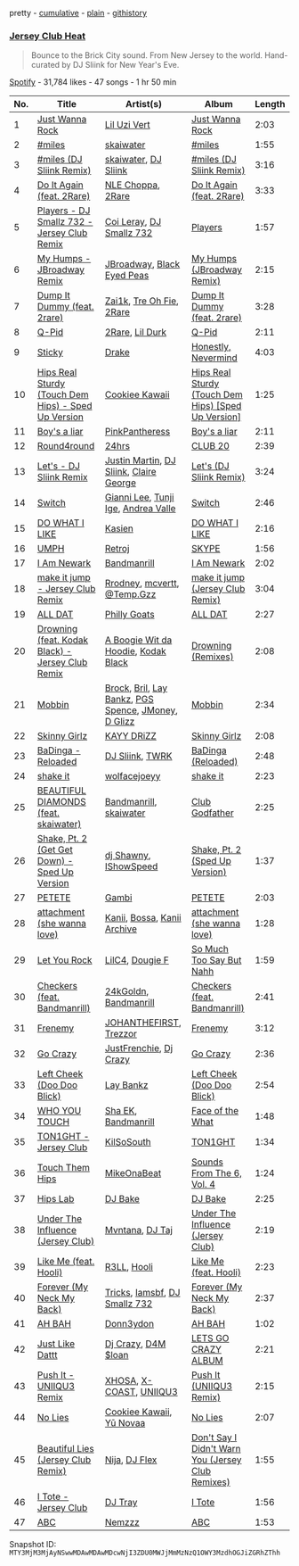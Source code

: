 pretty - [cumulative](/playlists/cumulative/37i9dQZF1DXajwQAxzrT4Q.md) - [plain](/playlists/plain/37i9dQZF1DXajwQAxzrT4Q) - [githistory](https://github.githistory.xyz/mackorone/spotify-playlist-archive/blob/main/playlists/plain/37i9dQZF1DXajwQAxzrT4Q)

### [Jersey Club Heat](https://open.spotify.com/playlist/37i9dQZF1DXajwQAxzrT4Q)

> Bounce to the Brick City sound\. From New Jersey to the world\. Hand\-curated by DJ Sliink for New Year's Eve.

[Spotify](https://open.spotify.com/user/spotify) - 31,784 likes - 47 songs - 1 hr 50 min

| No. | Title | Artist(s) | Album | Length |
|---|---|---|---|---|
| 1 | [Just Wanna Rock](https://open.spotify.com/track/4FyesJzVpA39hbYvcseO2d) | [Lil Uzi Vert](https://open.spotify.com/artist/4O15NlyKLIASxsJ0PrXPfz) | [Just Wanna Rock](https://open.spotify.com/album/2FD6g8bXEn2uQMYbeqqoCg) | 2:03 |
| 2 | [\#miles](https://open.spotify.com/track/1hboZZxKIEjLHRIkhx4Soi) | [skaiwater](https://open.spotify.com/artist/1URVdcNYXigvk6Dj0fHYOM) | [\#miles](https://open.spotify.com/album/2PCs0ZB8bHofV9khzpRmal) | 1:55 |
| 3 | [\#miles \(DJ Sliink Remix\)](https://open.spotify.com/track/4OWGtEwXCFTopkKyEZv0ur) | [skaiwater](https://open.spotify.com/artist/1URVdcNYXigvk6Dj0fHYOM), [DJ Sliink](https://open.spotify.com/artist/0t9dGS12PMZmiJiZa9vpyk) | [\#miles \(DJ Sliink Remix\)](https://open.spotify.com/album/6edZ2TEStQvGjvtTuv20mK) | 3:16 |
| 4 | [Do It Again \(feat\. 2Rare\)](https://open.spotify.com/track/5gAwpwuchaCGnJLlBMGBzp) | [NLE Choppa](https://open.spotify.com/artist/0ErzCpIMyLcjPiwT4elrtZ), [2Rare](https://open.spotify.com/artist/2GRDbUJRZwKzeiwxrjJdmQ) | [Do It Again \(feat\. 2Rare\)](https://open.spotify.com/album/5qPgB3OSDv3KfALFg1PZwe) | 3:33 |
| 5 | [Players \- DJ Smallz 732 \- Jersey Club Remix](https://open.spotify.com/track/4ZjUdbFR4lQRPCev91pQNk) | [Coi Leray](https://open.spotify.com/artist/6AMd49uBDJfhf30Ak2QR5s), [DJ Smallz 732](https://open.spotify.com/artist/6GrHfxMFCXCdIhN9DrAxjK) | [Players](https://open.spotify.com/album/1GEAE5S8LPDE0n9yrcJiSJ) | 1:57 |
| 6 | [My Humps \- JBroadway Remix](https://open.spotify.com/track/3jCMS72hCFNF1NESsL6L9m) | [JBroadway](https://open.spotify.com/artist/6WdccSPsTJcEHFoSdWpYvh), [Black Eyed Peas](https://open.spotify.com/artist/1yxSLGMDHlW21z4YXirZDS) | [My Humps \(JBroadway Remix\)](https://open.spotify.com/album/2YFV7FShMxZW4zUMF0KnXw) | 2:15 |
| 7 | [Dump It Dummy \(feat\. 2rare\)](https://open.spotify.com/track/7MODHYi60npkw5bgBStqV3) | [Zai1k](https://open.spotify.com/artist/2ORU5xiGsr9qfRKNvZ3UII), [Tre Oh Fie](https://open.spotify.com/artist/6cA0eTMEit4fD6ZbTNoG4p), [2Rare](https://open.spotify.com/artist/2GRDbUJRZwKzeiwxrjJdmQ) | [Dump It Dummy \(feat\. 2rare\)](https://open.spotify.com/album/7KgNMvzNbOs0LtO0dduZlt) | 3:28 |
| 8 | [Q\-Pid](https://open.spotify.com/track/0DgSlDcWG9jRlFZOqRyD0L) | [2Rare](https://open.spotify.com/artist/2GRDbUJRZwKzeiwxrjJdmQ), [Lil Durk](https://open.spotify.com/artist/3hcs9uc56yIGFCSy9leWe7) | [Q\-Pid](https://open.spotify.com/album/5yDJEZiJ35JKdPcEBEWiYz) | 2:11 |
| 9 | [Sticky](https://open.spotify.com/track/4rmVZajAF7PkrCagGPHbqa) | [Drake](https://open.spotify.com/artist/3TVXtAsR1Inumwj472S9r4) | [Honestly, Nevermind](https://open.spotify.com/album/3cf4iSSKd8ffTncbtKljXw) | 4:03 |
| 10 | [Hips Real Sturdy \(Touch Dem Hips\) \- Sped Up Version](https://open.spotify.com/track/3jZPyE3RMZLTFfGoBrsK17) | [Cookiee Kawaii](https://open.spotify.com/artist/0DbBBj0ScPumRqKXswGQH1) | [Hips Real Sturdy \(Touch Dem Hips\) \[Sped Up Version\]](https://open.spotify.com/album/4D2FHFxy9ZgobqaAlxxEVS) | 1:25 |
| 11 | [Boy's a liar](https://open.spotify.com/track/3NanY0K4okhIQzL33U5Ad8) | [PinkPantheress](https://open.spotify.com/artist/78rUTD7y6Cy67W1RVzYs7t) | [Boy's a liar](https://open.spotify.com/album/5Kdlc7Kds94W7UFFg6Me0N) | 2:11 |
| 12 | [Round4round](https://open.spotify.com/track/0nFYvP0Em4u6m6ZGy43Bo3) | [24hrs](https://open.spotify.com/artist/4isewEHTP7Az2QheDdBQ6J) | [CLUB 20](https://open.spotify.com/album/7dPcRnySi2qjjFPjOCklZl) | 2:39 |
| 13 | [Let's \- DJ Sliink Remix](https://open.spotify.com/track/4IJ6K89Oi65VvtVRlEACZ8) | [Justin Martin](https://open.spotify.com/artist/4FN8WHqUbwkd97WEjoCu7B), [DJ Sliink](https://open.spotify.com/artist/0t9dGS12PMZmiJiZa9vpyk), [Claire George](https://open.spotify.com/artist/0Ib3jGvmjr2riNxNkfA1DP) | [Let's \(DJ Sliink Remix\)](https://open.spotify.com/album/0Du0qO3Nrp3rtumEKDVehv) | 3:24 |
| 14 | [Switch](https://open.spotify.com/track/30c9tBMcRT1FnRXA8NvVVT) | [Gianni Lee](https://open.spotify.com/artist/3MF3cDsi7MeAAcpMhFaU20), [Tunji Ige](https://open.spotify.com/artist/5fW1JQP4DfDyNqvYQ5m4Ju), [Andrea Valle](https://open.spotify.com/artist/0aRyQtFQR8Rcp7eceJyoSe) | [Switch](https://open.spotify.com/album/4Pmn6tJdfbu69sv4vMQxVC) | 2:46 |
| 15 | [DO WHAT I LIKE](https://open.spotify.com/track/1GT3KnokImz4D10rBqJAzc) | [Kasien](https://open.spotify.com/artist/5VFbrnGdINL3hcSOluMsCj) | [DO WHAT I LIKE](https://open.spotify.com/album/3tAHJW9YIWgXaFfXTTG4qD) | 2:16 |
| 16 | [UMPH](https://open.spotify.com/track/2qaZ0gPUwpL4NeoXbasriP) | [Retroj](https://open.spotify.com/artist/1Q7sV3ike1OCmPxaq1tsdO) | [SKYPE](https://open.spotify.com/album/6n2zjPqLT1aZWSEgNYcWZZ) | 1:56 |
| 17 | [I Am Newark](https://open.spotify.com/track/56ErcMTvgL3gFaaSWIVJK3) | [Bandmanrill](https://open.spotify.com/artist/2SyMN1PdSuQpZgrYXrkai1) | [I Am Newark](https://open.spotify.com/album/50jPQgszHQpquRITRO9ofX) | 2:02 |
| 18 | [make it jump \- Jersey Club Remix](https://open.spotify.com/track/2b3oftUheFa8YngoIiuf1a) | [Rrodney](https://open.spotify.com/artist/17DH4a7VS4JaAr2bbsWe0n), [mcvertt](https://open.spotify.com/artist/1a0jOXZS58WPtXcVVYnz09), [@Temp.Gzz](https://open.spotify.com/artist/1PZaTfLviryWyyfDgqRMQ4) | [make it jump \(Jersey Club Remix\)](https://open.spotify.com/album/0fYJzpHYpEj7SBlqkBiosY) | 3:04 |
| 19 | [ALL DAT](https://open.spotify.com/track/1GmtCnUVGTLBHrojHUAw9m) | [Philly Goats](https://open.spotify.com/artist/2WdQEgolM3ReWDLVbULP0U) | [ALL DAT](https://open.spotify.com/album/6BcZiy9dQEp8zNWlPzIf7B) | 2:27 |
| 20 | [Drowning \(feat\. Kodak Black\) \- Jersey Club Remix](https://open.spotify.com/track/4DuAzqkeL6tXge2XCkxFve) | [A Boogie Wit da Hoodie](https://open.spotify.com/artist/31W5EY0aAly4Qieq6OFu6I), [Kodak Black](https://open.spotify.com/artist/46SHBwWsqBkxI7EeeBEQG7) | [Drowning \(Remixes\)](https://open.spotify.com/album/3nIatv0DsncjyHL9aNKYv7) | 2:08 |
| 21 | [Mobbin](https://open.spotify.com/track/3uB022W6WbEFwJUcmMhJ5z) | [Brock](https://open.spotify.com/artist/0Ai6AfyHUiBw0uQKESpXF2), [Bril](https://open.spotify.com/artist/4YKJN54BF6iP4IEPvAUU2n), [Lay Bankz](https://open.spotify.com/artist/4OVbrPbhvK46A1uXTU1u5F), [PGS Spence](https://open.spotify.com/artist/6hj6U8Z1Akxw93EKtbALqx), [JMoney](https://open.spotify.com/artist/1o1dn9j4hMcuEl2aLj6fm4), [D Glizz](https://open.spotify.com/artist/5PlqKLMQ1KPJEKTAWCR1nr) | [Mobbin](https://open.spotify.com/album/6Ii2MmmrZRfklvBSQ37n7D) | 2:34 |
| 22 | [Skinny Girlz](https://open.spotify.com/track/4gVBKSJM1dloQDyfycsaLS) | [KAYY DRiZZ](https://open.spotify.com/artist/6eZ3Uob8KZ47TF1LdEAOoS) | [Skinny Girlz](https://open.spotify.com/album/1SCUprjLPMAltUx3ZZQm4M) | 2:08 |
| 23 | [BaDinga \- Reloaded](https://open.spotify.com/track/1JnlpPaMACqbAzuo5xbZR4) | [DJ Sliink](https://open.spotify.com/artist/0t9dGS12PMZmiJiZa9vpyk), [TWRK](https://open.spotify.com/artist/2wo3eLY26t8AMyYuYi1pZQ) | [BaDinga \(Reloaded\)](https://open.spotify.com/album/2kziB5PhkfwYxyElFxJj7W) | 2:48 |
| 24 | [shake it](https://open.spotify.com/track/1D80PjSWnBFFfMIUTxrSw9) | [wolfacejoeyy](https://open.spotify.com/artist/7LjXznzJeKuvjRbNcBWd6Z) | [shake it](https://open.spotify.com/album/7h8QPoIbbfa2v2pADNvZxH) | 2:23 |
| 25 | [BEAUTIFUL DIAMONDS \(feat\. skaiwater\)](https://open.spotify.com/track/45MeHMKhriHWIgtl7zAHWo) | [Bandmanrill](https://open.spotify.com/artist/2SyMN1PdSuQpZgrYXrkai1), [skaiwater](https://open.spotify.com/artist/1URVdcNYXigvk6Dj0fHYOM) | [Club Godfather](https://open.spotify.com/album/76B56iUllijLjhuH7XFqBi) | 2:25 |
| 26 | [Shake, Pt\. 2 \(Get Get Down\) \- Sped Up Version](https://open.spotify.com/track/4YqaTJsKcZ79EoJIsvYZbM) | [dj Shawny](https://open.spotify.com/artist/6d88nPjQLpyxi8vH3wgkrx), [IShowSpeed](https://open.spotify.com/artist/2DZw407Bgg2Hu9E6NDgRTb) | [Shake, Pt\. 2 \(Sped Up Version\)](https://open.spotify.com/album/5csZjEnf8NWk5r1uPkbCAB) | 1:37 |
| 27 | [PETETE](https://open.spotify.com/track/0z3bi63SNZ5ylyHOzb81Uq) | [Gambi](https://open.spotify.com/artist/1lB3I3SI30v2ZOpR4XQqzJ) | [PETETE](https://open.spotify.com/album/58vole57PvKhmHcY2JHBtk) | 2:03 |
| 28 | [attachment \(she wanna love\)](https://open.spotify.com/track/6pNa6wVEk5RdxRgGhab77S) | [Kanii](https://open.spotify.com/artist/1S82w4yw9TYIHZ889mPPaW), [Bossa](https://open.spotify.com/artist/1c7g2IlcGxfR51B2axtFbC), [Kanii Archive](https://open.spotify.com/artist/0FTGkFA0UcAfMR9f7p1djv) | [attachment \(she wanna love\)](https://open.spotify.com/album/4dfembGAqkVP5BAm2F8HAl) | 1:28 |
| 29 | [Let You Rock](https://open.spotify.com/track/0nxTMlHcdaESRMC0XI4RoN) | [LilC4](https://open.spotify.com/artist/7pWlsOONCcf8KRBQkmBC3W), [Dougie F](https://open.spotify.com/artist/4pBG47zWhJbDw7mpsg68PJ) | [So Much Too Say But Nahh](https://open.spotify.com/album/02sAz87w4fH0DKykoJzZw1) | 1:59 |
| 30 | [Checkers \(feat\. Bandmanrill\)](https://open.spotify.com/track/2UUEnFfWx3y3lPKiwHTknQ) | [24kGoldn](https://open.spotify.com/artist/6fWVd57NKTalqvmjRd2t8Z), [Bandmanrill](https://open.spotify.com/artist/2SyMN1PdSuQpZgrYXrkai1) | [Checkers \(feat\. Bandmanrill\)](https://open.spotify.com/album/3xszxg2o7K6EPVBpihMo4n) | 2:41 |
| 31 | [Frenemy](https://open.spotify.com/track/36JU2F6S5OKepGuUEAEHAk) | [JOHANTHEFIRST](https://open.spotify.com/artist/1MhtJBogvxUIF2IQZE9Heo), [Trezzor](https://open.spotify.com/artist/3I0cSHZQ2VssQitVtZsPGh) | [Frenemy](https://open.spotify.com/album/6rJkCFhaX0fhEQ8giu0TO5) | 3:12 |
| 32 | [Go Crazy](https://open.spotify.com/track/7kjZO6UcU6JO1ZReOR6VGR) | [JustFrenchie](https://open.spotify.com/artist/0s0xxazifQuzFsAuxvWPY8), [Dj Crazy](https://open.spotify.com/artist/0vqv7Yvt85sVlmdESOFPuK) | [Go Crazy](https://open.spotify.com/album/4DdGXPwFKCr1tpqqrul63p) | 2:36 |
| 33 | [Left Cheek \(Doo Doo Blick\)](https://open.spotify.com/track/1aKHgPHMKTJEmLkKmcbe3a) | [Lay Bankz](https://open.spotify.com/artist/4OVbrPbhvK46A1uXTU1u5F) | [Left Cheek \(Doo Doo Blick\)](https://open.spotify.com/album/2QCIxTKckQPH0slJpy7GV9) | 2:54 |
| 34 | [WHO YOU TOUCH](https://open.spotify.com/track/3wrgUFBUNcKnZf0MrR4uM4) | [Sha EK](https://open.spotify.com/artist/3jVAqTL4NbB88q4lj94VX9), [Bandmanrill](https://open.spotify.com/artist/2SyMN1PdSuQpZgrYXrkai1) | [Face of the What](https://open.spotify.com/album/0hA6PDNYcFeSJYj4CceZuL) | 1:48 |
| 35 | [TON1GHT \- Jersey Club](https://open.spotify.com/track/0b1JCsboe1MKYslFePSK7m) | [KilSoSouth](https://open.spotify.com/artist/7zjVVZjY5P6hvIg0gOYc8N) | [TON1GHT](https://open.spotify.com/album/0vqloyHJ1ivHTBCQu0B1Fo) | 1:34 |
| 36 | [Touch Them Hips](https://open.spotify.com/track/19lGJuMdZlzaJWPZGCVkq1) | [MikeOnaBeat](https://open.spotify.com/artist/7E69M6L0stZyhtvGzz2nH3) | [Sounds From The 6, Vol\. 4](https://open.spotify.com/album/5REoMVLTZtSPLmfMAngyHv) | 1:24 |
| 37 | [Hips Lab](https://open.spotify.com/track/6XdqZFBzndyrNPXp7JuJDV) | [DJ Bake](https://open.spotify.com/artist/1pwvByMN5SdSJoj8gWXyZE) | [DJ Bake](https://open.spotify.com/album/1G54ZpWpfjdd7twlkTIsAP) | 2:25 |
| 38 | [Under The Influence \(Jersey Club\)](https://open.spotify.com/track/7DX1v8xI9vPcEfFyIblqnv) | [Mvntana](https://open.spotify.com/artist/2R1eaUL6px3ayM1FT776ki), [DJ Taj](https://open.spotify.com/artist/0QOP5VL6UOJIz4GlbWL3rk) | [Under The Influence \(Jersey Club\)](https://open.spotify.com/album/69Iuqg1vXXXUqu9u4JVxFp) | 2:19 |
| 39 | [Like Me \(feat\. Hooli\)](https://open.spotify.com/track/5NIRCmno5NeeDl8Bu5z0M9) | [R3LL](https://open.spotify.com/artist/1oIdLFKLJx0NicqeiEvBj5), [Hooli](https://open.spotify.com/artist/2WyNeweHZJAuEy3Mrtj0iW) | [Like Me \(feat\. Hooli\)](https://open.spotify.com/album/0rpyBk3C7Ttr7AyzlSyULH) | 2:23 |
| 40 | [Forever \(My Neck My Back\)](https://open.spotify.com/track/3UE44fCE2XnriPm0PJxbxV) | [Tricks](https://open.spotify.com/artist/4rB77iwq0xxEWn1Di6ihxT), [Iamsbf](https://open.spotify.com/artist/21vmR8ceieOHaiCvuwlLpI), [DJ Smallz 732](https://open.spotify.com/artist/6GrHfxMFCXCdIhN9DrAxjK) | [Forever \(My Neck My Back\)](https://open.spotify.com/album/6kICHSCg7E6DNSWB6uQuyy) | 2:37 |
| 41 | [AH BAH](https://open.spotify.com/track/3xaBmikNA88h9pR9JpOe3D) | [Donn3ydon](https://open.spotify.com/artist/1PIz4WJcWggjCTDMPmaozv) | [AH BAH](https://open.spotify.com/album/5uCZUkhtQ8r0s3L6ZeNP0c) | 1:02 |
| 42 | [Just Like Dattt](https://open.spotify.com/track/33b1eMX4Ou2lBun4Q3Gw0U) | [Dj Crazy](https://open.spotify.com/artist/0vqv7Yvt85sVlmdESOFPuK), [D4M $loan](https://open.spotify.com/artist/4MBzjGQUGCFZQw4PWKjLcT) | [LETS GO CRAZY ALBUM](https://open.spotify.com/album/3Kt9ARmqOw5IDcVOUspokD) | 2:21 |
| 43 | [Push It \- UNIIQU3 Remix](https://open.spotify.com/track/072REW0b0PT7z1K7sKAE9I) | [XHOSA](https://open.spotify.com/artist/5mmqZLCCtJTdVnqn8jnFii), [X\-COAST](https://open.spotify.com/artist/5QUHrSea6F2nhn9veAq4wQ), [UNIIQU3](https://open.spotify.com/artist/5aR8qSaApKChlZvzB0Jfpx) | [Push It \(UNIIQU3 Remix\)](https://open.spotify.com/album/5XjWZdnDZ3W52t1gGmNPlV) | 2:15 |
| 44 | [No Lies](https://open.spotify.com/track/7N1Fo26nFRTsqufTQ6eJQR) | [Cookiee Kawaii](https://open.spotify.com/artist/0DbBBj0ScPumRqKXswGQH1), [Yū Novaa](https://open.spotify.com/artist/3A9QsMXZE9PQi4DRfoNBVU) | [No Lies](https://open.spotify.com/album/1WSpih9o4iO0wjuS3JKkAK) | 2:07 |
| 45 | [Beautiful Lies \(Jersey Club Remix\)](https://open.spotify.com/track/6fTCqSo22XjfvbLCeVfbD0) | [Nija](https://open.spotify.com/artist/7f9KxQWD88MZrSY6jc0zoW), [DJ Flex](https://open.spotify.com/artist/6CDGm9cf1yeCLD147Zs125) | [Don't Say I Didn't Warn You \(Jersey Club Remixes\)](https://open.spotify.com/album/4mCjWDfNCRWBUpckc1Eu3a) | 1:55 |
| 46 | [I Tote \- Jersey Club](https://open.spotify.com/track/2xMtHoNZTHXeEkPZSjyfoF) | [DJ Tray](https://open.spotify.com/artist/6Yakyed4COpN5BydwyHOPg) | [I Tote](https://open.spotify.com/album/4YPZfOoX83KiQviBKFxiqo) | 1:56 |
| 47 | [ABC](https://open.spotify.com/track/0CrxeIxaG1YeUXSh9HRds2) | [Nemzzz](https://open.spotify.com/artist/3DHtfeD4PsmR9YGhCP4VF7) | [ABC](https://open.spotify.com/album/73ckXQB3MX3943IOdQUIhc) | 1:53 |

Snapshot ID: `MTY3MjM3MjAyNSwwMDAwMDAwMDcwNjI3ZDU0MWJjMmMzNzQ1OWY3MzdhOGJiZGRhZThh`
